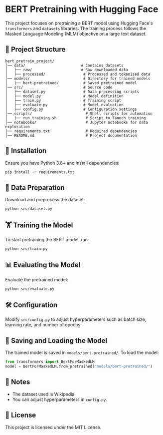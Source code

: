 # BERT Pretraining with Hugging Face

This project focuses on pretraining a BERT model using Hugging Face's `transformers` and `datasets` libraries. The training process follows the Masked Language Modeling (MLM) objective on a large text dataset.

## 📂 Project Structure
```
bert_pretrain_project/
│── data/                         # Contains datasets
│   ├── raw/                      # Raw downloaded data
│   ├── processed/                 # Processed and tokenized data
│── models/                        # Directory for trained models
│   ├── bert-pretrained/           # Saved pretrained model
│── src/                           # Source code
│   ├── dataset.py                 # Data processing scripts
│   ├── model.py                   # Model definition
│   ├── train.py                   # Training script
│   ├── evaluate.py                # Model evaluation
│   ├── config.py                  # Configuration settings
│── scripts/                        # Shell scripts for automation
│   ├── run_training.sh             # Script to launch training
│── notebooks/                      # Jupyter notebooks for data exploration
│── requirements.txt                # Required dependencies
│── README.md                       # Project documentation
```

## 🚀 Installation
Ensure you have Python 3.8+ and install dependencies:
```bash
pip install -r requirements.txt
```

## 📜 Data Preparation
Download and preprocess the dataset:
```bash
python src/dataset.py
```

## 🏋️ Training the Model
To start pretraining the BERT model, run:
```bash
python src/train.py
```

## 📊 Evaluating the Model
Evaluate the pretrained model:
```bash
python src/evaluate.py
```

## 🛠 Configuration
Modify `src/config.py` to adjust hyperparameters such as batch size, learning rate, and number of epochs.

## 💾 Saving and Loading the Model
The trained model is saved in `models/bert-pretrained/`. To load the model:
```python
from transformers import BertForMaskedLM
model = BertForMaskedLM.from_pretrained("models/bert-pretrained/")
```

## 📌 Notes
- The dataset used is Wikipedia.
- You can adjust hyperparameters in `config.py`.

## 📜 License
This project is licensed under the MIT License.

